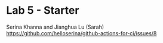 # Lab 5 - Starter
Serina Khanna and Jianghua Lu (Sarah)
https://github.com/helloserina/github-actions-for-ci/issues/8